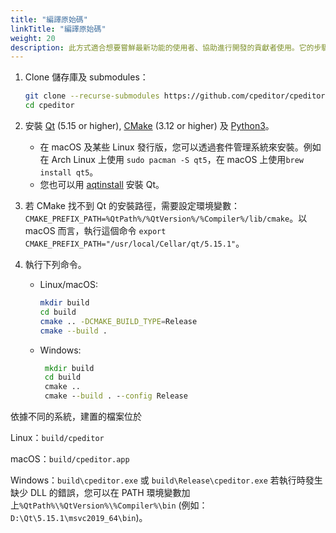 ```yaml
---
title: "編譯原始碼"
linkTitle: "編譯原始碼"
weight: 20
description: 此方式適合想要嘗鮮最新功能的使用者、協助進行開發的貢獻者使用。它的步驟較多，但若您使用不被支援的作業系統，這是使用 CP Editor 的唯一作法。
---
```


1.  Clone 儲存庫及 submodules：

    ```sh
    git clone --recurse-submodules https://github.com/cpeditor/cpeditor.git
    cd cpeditor
    ```

2.  安裝 [Qt](https://www.qt.io/download) (5.15 or higher), [CMake](https://cmake.org/download/) (3.12 or higher) 及 [Python3](https://www.python.org/downloads/)。
    -   在 macOS 及某些 Linux 發行版，您可以透過套件管理系統來安裝。例如在 Arch Linux 上使用 `sudo pacman -S qt5`，在 macOS 上使用`brew install qt5`。
    -   您也可以用 [aqtinstall](https://github.com/miurahr/aqtinstall) 安裝 Qt。

3.  若 CMake 找不到 Qt 的安裝路徑，需要設定環境變數：`CMAKE_PREFIX_PATH=%QtPath%/%QtVersion%/%Compiler%/lib/cmake`。以 macOS 而言，執行這個命令 `export CMAKE_PREFIX_PATH="/usr/local/Cellar/qt/5.15.1"`。

4.  執行下列命令。

    -   Linux/macOS:

        ```sh
        mkdir build
        cd build
        cmake .. -DCMAKE_BUILD_TYPE=Release
        cmake --build .
        ```

    -   Windows:
        ```bat
         mkdir build
         cd build
         cmake ..
         cmake --build . --config Release
        ```

依據不同的系統，建置的檔案位於

Linux：`build/cpeditor`

macOS：`build/cpeditor.app`

Windows：`build\cpeditor.exe` 或 `build\Release\cpeditor.exe`
若執行時發生缺少 DLL 的錯誤，您可以在 PATH 環境變數加上`%QtPath%\%QtVersion%\%Compiler%\bin` (例如： `D:\Qt\5.15.1\msvc2019_64\bin`)。
